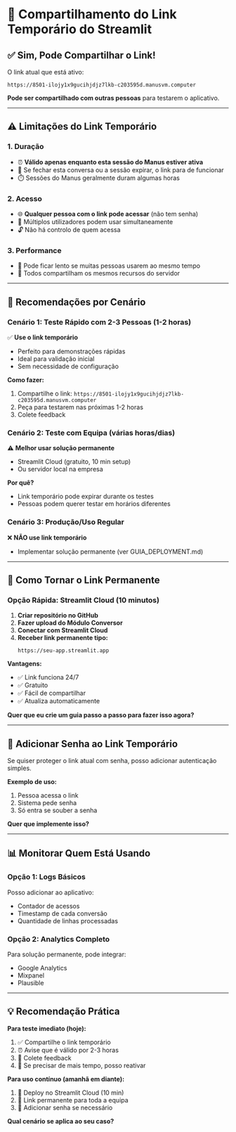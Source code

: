 # 🔗 Compartilhamento do Link Temporário do Streamlit

## ✅ Sim, Pode Compartilhar o Link!

O link atual que está ativo:
```
https://8501-ilojy1x9gucihjdjz7lkb-c203595d.manusvm.computer
```

**Pode ser compartilhado com outras pessoas** para testarem o aplicativo.

---

## ⚠️ Limitações do Link Temporário

### 1. Duração
- ⏰ **Válido apenas enquanto esta sessão do Manus estiver ativa**
- 🔌 Se fechar esta conversa ou a sessão expirar, o link para de funcionar
- ⏱️ Sessões do Manus geralmente duram algumas horas

### 2. Acesso
- 🌐 **Qualquer pessoa com o link pode acessar** (não tem senha)
- 👥 Múltiplos utilizadores podem usar simultaneamente
- 🔓 Não há controlo de quem acessa

### 3. Performance
- 🐌 Pode ficar lento se muitas pessoas usarem ao mesmo tempo
- 💾 Todos compartilham os mesmos recursos do servidor

---

## 🎯 Recomendações por Cenário

### Cenário 1: Teste Rápido com 2-3 Pessoas (1-2 horas)
✅ **Use o link temporário**
- Perfeito para demonstrações rápidas
- Ideal para validação inicial
- Sem necessidade de configuração

**Como fazer:**
1. Compartilhe o link: `https://8501-ilojy1x9gucihjdjz7lkb-c203595d.manusvm.computer`
2. Peça para testarem nas próximas 1-2 horas
3. Colete feedback

### Cenário 2: Teste com Equipa (várias horas/dias)
⚠️ **Melhor usar solução permanente**
- Streamlit Cloud (gratuito, 10 min setup)
- Ou servidor local na empresa

**Por quê?**
- Link temporário pode expirar durante os testes
- Pessoas podem querer testar em horários diferentes

### Cenário 3: Produção/Uso Regular
❌ **NÃO use link temporário**
- Implementar solução permanente (ver GUIA_DEPLOYMENT.md)

---

## 🚀 Como Tornar o Link Permanente

### Opção Rápida: Streamlit Cloud (10 minutos)

1. **Criar repositório no GitHub**
2. **Fazer upload do Módulo Conversor**
3. **Conectar com Streamlit Cloud**
4. **Receber link permanente tipo:**
   ```
   https://seu-app.streamlit.app
   ```

**Vantagens:**
- ✅ Link funciona 24/7
- ✅ Gratuito
- ✅ Fácil de compartilhar
- ✅ Atualiza automaticamente

**Quer que eu crie um guia passo a passo para fazer isso agora?**

---

## 🔐 Adicionar Senha ao Link Temporário

Se quiser proteger o link atual com senha, posso adicionar autenticação simples.

**Exemplo de uso:**
1. Pessoa acessa o link
2. Sistema pede senha
3. Só entra se souber a senha

**Quer que implemente isso?**

---

## 📊 Monitorar Quem Está Usando

### Opção 1: Logs Básicos
Posso adicionar ao aplicativo:
- Contador de acessos
- Timestamp de cada conversão
- Quantidade de linhas processadas

### Opção 2: Analytics Completo
Para solução permanente, pode integrar:
- Google Analytics
- Mixpanel
- Plausible

---

## 💡 Recomendação Prática

**Para teste imediato (hoje):**
1. ✅ Compartilhe o link temporário
2. ⏰ Avise que é válido por 2-3 horas
3. 📝 Colete feedback
4. 🔄 Se precisar de mais tempo, posso reativar

**Para uso contínuo (amanhã em diante):**
1. 🚀 Deploy no Streamlit Cloud (10 min)
2. 🔗 Link permanente para toda a equipa
3. 🔐 Adicionar senha se necessário

**Qual cenário se aplica ao seu caso?**

